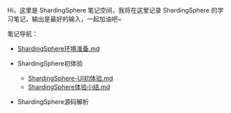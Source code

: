 Hi，这里是 ShardingSphere 笔记空间，我将在这里记录 ShardingSphere 的学习笔记，输出是最好的输入，一起加油吧~

笔记导航：

- [ShardingSphere环境准备.md](https://github.com/stephenshen1993/SE-Notes/blob/main/profession/编程类/开源/shardingsphere/ShardingSphere环境准备.md)

- ShardingSphere初体验
  - [ShardingSphere-UI初体验.md](https://github.com/stephenshen1993/SE-Notes/blob/main/profession/编程类/开源/shardingsphere/ShardingSphere-UI初体验.md)
  - [ShardingSphere体验小结.md](https://github.com/stephenshen1993/SE-Notes/blob/main/profession/编程类/开源/shardingsphere/ShardingSphere体验小结.md)
- ShardingSphere源码解析

